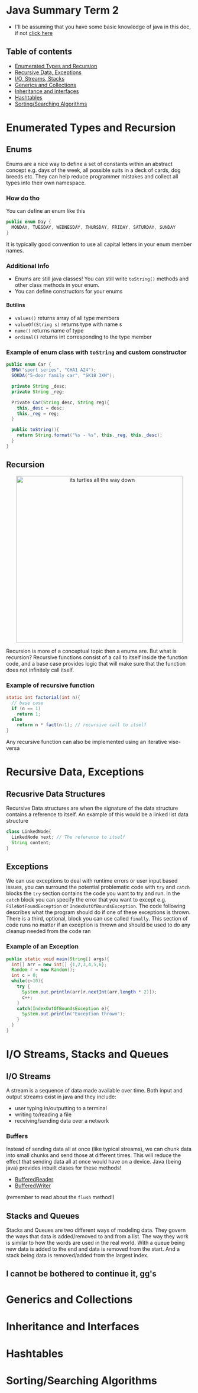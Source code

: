 # Java Summary Term 2

-   I'll be assuming that you have some basic knowledge of java in this doc, if
    not [click here](cs1812-oop-1.md)

## Table of contents

-   [Enumerated Types and Recursion](#enumerated-types-and-recursion)
-   [Recursive Data, Exceptions](#recursive-data-exceptions)
-   [I/O, Streams, Stacks](#io-streams-stacks-and-queues)
-   [Generics and Collections](#generics-and-collections)
-   [Inheritance and interfaces](#inheritance-and-interfaces)
-   [Hashtables](#hashtables)
-   [Sorting/Searching Algorithms](#sortingsearching-algorithms)

# Enumerated Types and Recursion

## Enums

Enums are a nice way to define a set of constants within an abstract concept
e.g. days of the week, all possible suits in a deck of cards, dog breeds etc.
They can help reduce programmer mistakes and collect all types into their own
namespace.

### How do tho

You can define an enum like this

```java
public enum Day {
  MONDAY, TUESDAY, WEDNESDAY, THURSDAY, FRIDAY, SATURDAY, SUNDAY
}
```

It is typically good convention to use all capital letters in your enum member
names.

### Additional Info

-   Enums are still java classes! You can still write `toString()` methods and
    other class methods in your enum.
-   You can define constructors for your enums

#### Butilins

-   `values()` returns array of all type members
-   `valueOf(String s)` returns type with name s
-   `name()` returns name of type
-   `ordinal()` returns int corresponding to the type member

### Example of enum class with `toString` and custom constructor

```java
public enum Car {
  BMW("sport series", "CHA1 A24");
  SOKDA("5-door family car", "SK18 3XM");

  private String _desc;
  private String _reg;

  Private Car(String desc, String reg){
	this._desc = desc;
	this._reg = reg;
  }

  public toString(){
	return String.format("%s - %s", this._reg, this._desc);
  }
}
```

## Recursion

<div align="center">
	<img src="https://prateekvjoshi.files.wordpress.com/2013/10/part-1.jpg" 
		alt="its turtles all the way down" width="450" />
</div>

Recursion is more of a conceptual topic then a enums are. But what is recursion?
Recursive functions consist of a call to itself inside the function code, and a
base case provides logic that will make sure that the function does not infinitely
call itself.

### Example of recursive function

```java
static int factorial(int n){
  // base case
  if (n == 1)
	return 1;
  else
	return n * fact(n-1); // recursive call to itself 
}
```
Any recursive function can also be implemented using an iterative vise-versa

# Recursive Data, Exceptions

## Recusrive Data Structures
Recursive Data structures are when the signature of the data structure contains
a reference to itself. An example of this would be a linked list data structure

```java
class LinkedNode{
  LinkedNode next; // The reference to itself
  String content;
}
```

## Exceptions
We can use exceptions to deal with runtime errors or user input based issues,
you can surround the potential problematic code with `try` and `catch` blocks
the `try` section contains the code you want to try and run. In the `catch`
block you can specify the error that you want to except e.g.
`FileNotFoundException` or `IndexOutOfBoundsException`. The code following
describes what the program should do if one of these exceptions is thrown.
There is a third, optional, block you can use called `finally`. This section of
code runs no matter if an exception is thrown and should be used to do any
cleanup needed from the code ran

### Example of an Exception

```java
public static void main(String[] args){
  int[] arr = new int[] {1,2,3,4,5,6};
  Random r = new Random();
  int c = 0;
  while(c<10){
	try {
	  System.out.println(arr[r.nextInt(arr.length * 2)]);	
	  c++;
	}
	catch(IndexOutOfBoundsException e){
	  System.out.println("Exception thrown"); 
	}
  }
}
```

# I/O Streams, Stacks and Queues

## I/O Streams

A stream is a sequence of data made available over time. Both input and output
streams exist in java and they include:

- user typing in/outputting to a terminal
- writing to/reading a file
- receiving/sending data over a network

### Buffers

Instead of sending data all at once (like typical streams), we can chunk data
into small chunks and send those at different times. This will reduce the effect
that sending data all at once would have on a device. Java (being java) provides
inbuilt clases for these methods!

- [BufferedReader](https://docs.oracle.com/javase/8/docs/api/java/io/BufferedReader.html)
- [BufferedWriter](https://docs.oracle.com/javase/8/docs/api/java/io/BufferedWriter.html)

(remember to read about the `flush` method!)

## Stacks and Queues

Stacks and Queues are two different ways of modeling data. They govern the ways
that data is added/removed to and from a list. The way they work is similar to
how the words are used in the real world. With a queue being new data is added to
the end and data is removed from the start. And a stack being data is
removed/added from the largest index.

## I cannot be bothered to continue it, gg's

# Generics and Collections


# Inheritance and Interfaces


# Hashtables


# Sorting/Searching Algorithms


